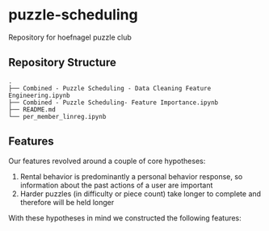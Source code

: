 # puzzle-scheduling
Repository for hoefnagel puzzle club

## Repository Structure
```
.
├── Combined - Puzzle Scheduling - Data Cleaning Feature Engineering.ipynb
├── Combined - Puzzle Scheduling- Feature Importance.ipynb
├── README.md
└── per_member_linreg.ipynb
```

## Features
Our features revolved around a couple of core hypotheses:
  1. Rental behavior is predominantly a personal behavior response, so information about the past actions of a user are important
  2. Harder puzzles (in difficulty or piece count) take longer to complete and therefore will be held longer
  
 With these hypotheses in mind we constructed the following features:
